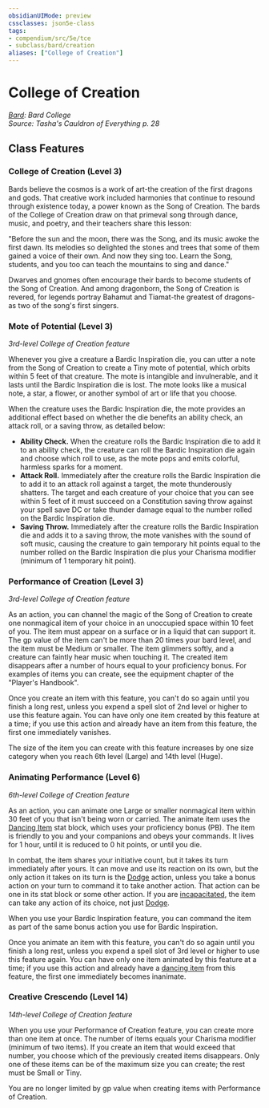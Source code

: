 ```yaml
---
obsidianUIMode: preview
cssclasses: json5e-class
tags:
- compendium/src/5e/tce
- subclass/bard/creation
aliases: ["College of Creation"]
---
```

# College of Creation
*[Bard](bard.md): Bard College*  
*Source: Tasha's Cauldron of Everything p. 28*  


## Class Features

### College of Creation (Level 3)

Bards believe the cosmos is a work of art-the creation of the first dragons and gods. That creative work included harmonies that continue to resound through existence today, a power known as the Song of Creation. The bards of the College of Creation draw on that primeval song through dance, music, and poetry, and their teachers share this lesson:

"Before the sun and the moon, there was the Song, and its music awoke the first dawn. Its melodies so delighted the stones and trees that some of them gained a voice of their own. And now they sing too. Learn the Song, students, and you too can teach the mountains to sing and dance."

Dwarves and gnomes often encourage their bards to become students of the Song of Creation. And among dragonborn, the Song of Creation is revered, for legends portray Bahamut and Tiamat-the greatest of dragons-as two of the song's first singers.

### Mote of Potential (Level 3)

*3rd-level College of Creation feature*

Whenever you give a creature a Bardic Inspiration die, you can utter a note from the Song of Creation to create a Tiny mote of potential, which orbits within 5 feet of that creature. The mote is intangible and invulnerable, and it lasts until the Bardic Inspiration die is lost. The mote looks like a musical note, a star, a flower, or another symbol of art or life that you choose.

When the creature uses the Bardic Inspiration die, the mote provides an additional effect based on whether the die benefits an ability check, an attack roll, or a saving throw, as detailed below:

- **Ability Check.** When the creature rolls the Bardic Inspiration die to add it to an ability check, the creature can roll the Bardic Inspiration die again and choose which roll to use, as the mote pops and emits colorful, harmless sparks for a moment.  
- **Attack Roll.** Immediately after the creature rolls the Bardic Inspiration die to add it to an attack roll against a target, the mote thunderously shatters. The target and each creature of your choice that you can see within 5 feet of it must succeed on a Constitution saving throw against your spell save DC or take thunder damage equal to the number rolled on the Bardic Inspiration die.  
- **Saving Throw.** Immediately after the creature rolls the Bardic Inspiration die and adds it to a saving throw, the mote vanishes with the sound of soft music, causing the creature to gain temporary hit points equal to the number rolled on the Bardic Inspiration die plus your Charisma modifier (minimum of 1 temporary hit point).  

### Performance of Creation (Level 3)

*3rd-level College of Creation feature*

As an action, you can channel the magic of the Song of Creation to create one nonmagical item of your choice in an unoccupied space within 10 feet of you. The item must appear on a surface or in a liquid that can support it. The gp value of the item can't be more than 20 times your bard level, and the item must be Medium or smaller. The item glimmers softly, and a creature can faintly hear music when touching it. The created item disappears after a number of hours equal to your proficiency bonus. For examples of items you can create, see the equipment chapter of the "Player's Handbook".

Once you create an item with this feature, you can't do so again until you finish a long rest, unless you expend a spell slot of 2nd level or higher to use this feature again. You can have only one item created by this feature at a time; if you use this action and already have an item from this feature, the first one immediately vanishes.

The size of the item you can create with this feature increases by one size category when you reach 6th level (Large) and 14th level (Huge).

### Animating Performance (Level 6)

*6th-level College of Creation feature*

As an action, you can animate one Large or smaller nonmagical item within 30 feet of you that isn't being worn or carried. The animate item uses the [Dancing Item](5E2014官方资源/bestiary/construct/dancing-item-tce.md) stat block, which uses your proficiency bonus (PB). The item is friendly to you and your companions and obeys your commands. It lives for 1 hour, until it is reduced to 0 hit points, or until you die.

In combat, the item shares your initiative count, but it takes its turn immediately after yours. It can move and use its reaction on its own, but the only action it takes on its turn is the [Dodge](5E2014官方资源/规则/actions.md#Dodge) action, unless you take a bonus action on your turn to command it to take another action. That action can be one in its stat block or some other action. If you are [incapacitated](5E2014官方资源/规则/conditions.md#incapacitated), the item can take any action of its choice, not just [Dodge](5E2014官方资源/规则/actions.md#Dodge).

When you use your Bardic Inspiration feature, you can command the item as part of the same bonus action you use for Bardic Inspiration.

Once you animate an item with this feature, you can't do so again until you finish a long rest, unless you expend a spell slot of 3rd level or higher to use this feature again. You can have only one item animated by this feature at a time; if you use this action and already have a [dancing item](5E2014官方资源/bestiary/construct/dancing-item-tce.md) from this feature, the first one immediately becomes inanimate.

### Creative Crescendo (Level 14)

*14th-level College of Creation feature*

When you use your Performance of Creation feature, you can create more than one item at once. The number of items equals your Charisma modifier (minimum of two items). If you create an item that would exceed that number, you choose which of the previously created items disappears. Only one of these items can be of the maximum size you can create; the rest must be Small or Tiny.

You are no longer limited by gp value when creating items with Performance of Creation.